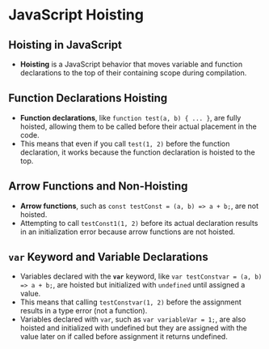 # JavaScript Hoisting 

## Hoisting in JavaScript

- **Hoisting** is a JavaScript behavior that moves variable and function declarations to the top of their containing scope during compilation.

## Function Declarations Hoisting

- **Function declarations**, like `function test(a, b) { ... }`, are fully hoisted, allowing them to be called before their actual placement in the code.
- This means that even if you call `test(1, 2)` before the function declaration, it works because the function declaration is hoisted to the top.

## Arrow Functions and Non-Hoisting

- **Arrow functions**, such as `const testConst = (a, b) => a + b;`, are not hoisted.
- Attempting to call `testConst1(1, 2)` before its actual declaration results in an initialization error because arrow functions are not hoisted.

## `var` Keyword and Variable Declarations

- Variables declared with the **`var`** keyword, like `var testConstvar = (a, b) => a + b;`, are hoisted but initialized with `undefined` until assigned a value.
- This means that calling `testConstvar(1, 2)` before the assignment results in a type error (not a function).
- Variables declared with `var`, such as `var variableVar = 1;`, are also hoisted and initialized with undefined but they are assigned with the value later on if called before assignment it returns undefined.


